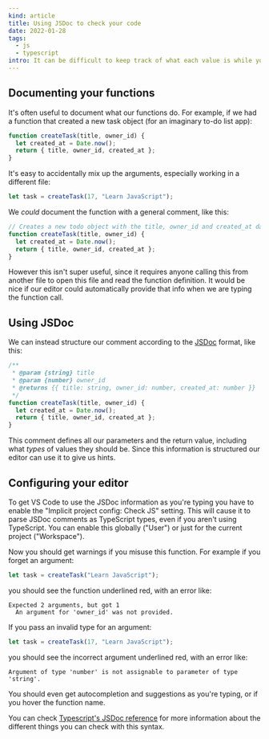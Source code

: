 ```yaml
---
kind: article
title: Using JSDoc to check your code
date: 2022-01-28
tags:
  - js
  - typescript
intro: It can be difficult to keep track of what each value is while you're writing code. This becomes a bigger problem in larger codebases with lots of abstraction—when data passes through several functions it's easy to forget what you're expecting to get back. JSDoc is a tool/convention that can help solve this problem.
---
```


## Documenting your functions

It's often useful to document what our functions do. For example, if we had a function that created a new task object (for an imaginary to-do list app):

```js
function createTask(title, owner_id) {
  let created_at = Date.now();
  return { title, owner_id, created_at };
}
```

It's easy to accidentally mix up the arguments, especially working in a different file:

```js
let task = createTask(17, "Learn JavaScript");
```

We _could_ document the function with a general comment, like this:

```js
// Creates a new todo object with the title, owner_id and created_at date
function createTask(title, owner_id) {
  let created_at = Date.now();
  return { title, owner_id, created_at };
}
```

However this isn't super useful, since it requires anyone calling this from another file to open this file and read the function definition. It would be nice if our editor could automatically provide that info when we are typing the function call.

## Using JSDoc

We can instead structure our comment according to the [JSDoc](https://en.wikipedia.org/wiki/JSDoc) format, like this:

```js
/**
 * @param {string} title
 * @param {number} owner_id
 * @returns {{ title: string, owner_id: number, created_at: number }}
 */
function createTask(title, owner_id) {
  let created_at = Date.now();
  return { title, owner_id, created_at };
}
```

This comment defines all our parameters and the return value, including what _types_ of values they should be. Since this information is structured our editor can use it to give us hints.

## Configuring your editor

To get VS Code to use the JSDoc information as you're typing you have to enable the "Implicit project config: Check JS" setting. This will cause it to parse JSDoc comments as TypeScript types, even if you aren't using TypeScript. You can enable this globally ("User") or just for the current project ("Workspace").

Now you should get warnings if you misuse this function. For example if you forget an argument:

```js
let task = createTask("Learn JavaScript");
```

you should see the function underlined red, with an error like:

```
Expected 2 arguments, but got 1
  An argument for 'owner_id' was not provided.
```

If you pass an invalid type for an argument:

```js
let task = createTask(17, "Learn JavaScript");
```

you should see the incorrect argument underlined red, with an error like:

```
Argument of type 'number' is not assignable to parameter of type 'string'.
```

You should even get autocompletion and suggestions as you're typing, or if you hover the function name.

You can check [Typescript's JSDoc reference](https://www.typescriptlang.org/docs/handbook/jsdoc-supported-types.html) for more information about the different things you can check with this syntax.
